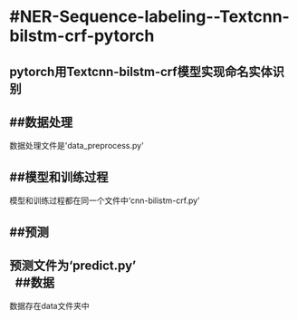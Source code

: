 #NER-Sequence-labeling--Textcnn-bilstm-crf-pytorch
======
pytorch用Textcnn-bilstm-crf模型实现命名实体识别<br>
---------
##数据处理
------
数据处理文件是'data_preprocess.py'
    
##模型和训练过程
--------
模型和训练过程都在同一个文件中‘cnn-bilistm-crf.py’
    
##预测
--------
预测文件为‘predict.py’<br>
  
##数据
--------
数据存在data文件夹中

